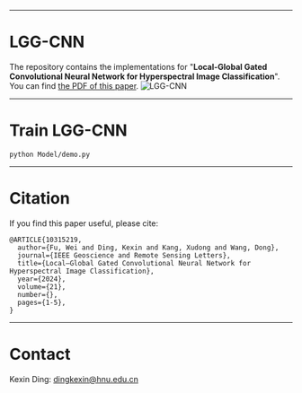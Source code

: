 ****
# LGG-CNN
The repository contains the implementations for "**Local-Global Gated Convolutional Neural Network for Hyperspectral Image Classification**". 
 You can find [the PDF of this paper](https://ieeexplore.ieee.org/document/10315219?source=authoralert).
![LGG-CNN](https://github.com/Ding-Kexin/LGG-CNN/blob/main/LGG-CNN_framework.jpg)
****
# Train LGG-CNN
``` 
python Model/demo.py
``` 
****
# Citation
If you find this paper useful, please cite:
```
@ARTICLE{10315219,
  author={Fu, Wei and Ding, Kexin and Kang, Xudong and Wang, Dong},
  journal={IEEE Geoscience and Remote Sensing Letters}, 
  title={Local–Global Gated Convolutional Neural Network for Hyperspectral Image Classification}, 
  year={2024},
  volume={21},
  number={},
  pages={1-5},
}
```
****
# Contact
Kexin Ding: [dingkexin@hnu.edu.cn](dingkexin@hnu.edu.cn)
